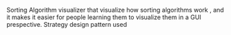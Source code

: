 Sorting Algorithm visualizer that visualize how sorting algorithms work , and it makes it easier for people learning them to visualize them in a GUI prespective.
Strategy design pattern used 

